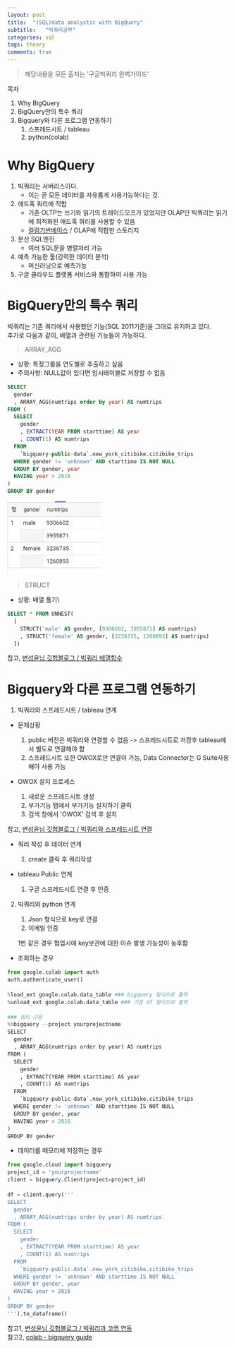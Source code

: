 ```yaml
---
layout: post
title:  "(SQL)data analystic with BigQuery"
subtitle:   "빅쿼리공부"
categories: sql
tags: theory
comments: true
---
```

> 해당내용을 모든 출처는 '구글빅쿼리 완벽가이드'

목차

1. Why BigQuery
2. BigQuery만의 특수 쿼리
3. Bigquery와 다른 프로그램 연동하기
   1. 스프레드시트 / tableau
   2. python(colab)

# Why BigQuery

1. 빅쿼리는 서버리스이다.
   - 이는 곧 모든 데이터를 자유롭게 사용가능하다는 것.
2. 애드혹 쿼리에 적합
   - 기존 OLTP는 쓰기와 읽기의 트레이드오프가 있었지만 OLAP인 빅쿼리는 읽기에 최적화된 애드혹 쿼리를 사용할 수 있음
   - [컬럼기반베이스](https://datalibrary.tistory.com/32) / OLAP에 적합한 스토리지
3. 분산 SQL엔진
   - 여러 SQL문을 병렬처리 가능
4. 예측 가능한 툴(강력한 데이터 분석)
   - 머신러닝으로 예측가능
5. 구글 클라우드 플랫폼 서비스와 통합하여 사용 가능   

# BigQuery만의 특수 쿼리

빅쿼리는 기존 쿼리에서 사용했던 기능(SQL 2011기준)을 그대로 유지하고 있다.  
추가로 다음과 같이, 배열과 관련된 기능들이 가능하다.   

> ARRAY_AGG  

- 상황: 특정그룹을 연도별로 추출하고 싶음  
- 주의사항: NULL값이 있다면 임시테이블로 저장할 수 없음  
```SQL
SELECT 
  gender
  , ARRAY_AGG(numtrips order by year) AS numtrips
FROM (
  SELECT
    gender
    , EXTRACT(YEAR FROM starttime) AS year
    , COUNT(1) AS numtrips
  FROM
    `bigquery-public-data`.new_york_citibike.citibike_trips
  WHERE gender != 'unknown' AND starttime IS NOT NULL
  GROUP BY gender, year
  HAVING year > 2016
)
GROUP BY gender
```
![](../assets/img/bigquery2_25.jpg)   

> STRUCT

- 상황: 배열 풀기\
```SQL
SELECT * FROM UNNEST(
  [
    STRUCT('male' AS gender, [9306602, 3955871] AS numtrips)
    , STRUCT('female' AS gender, [3236735, 1260893] AS numtrips)
  ]) 
```

참고, [변성윤님 깃헙블로그 / 빅쿼리 배열함수](https://zzsza.github.io/gcp/2020/04/12/bigquery-unnest-array-struct/)

# Bigquery와 다른 프로그램 연동하기
1. 빅쿼리와 스프레드시트 / tableau 연계
- 문제상황
  1. public 버전은 빅쿼리와 연결할 수 없음 -> 스프레드시트로 저장후 tableau에서 별도로 연결해야 함
  2. 스프레드시트 또한 OWOX로만 연결이 가능, Data Connector는 G Suite사용해야 사용 가능


- OWOX 설치 프로세스
   1. 새로운 스프레드시트 생성
   2. 부가기능 탭에서 부가기능 설치하기 클릭
   3. 검색 창에서 'OWOX' 검색 후 설치    

참고, [변성윤님 깃헙블로그 / 빅쿼리와 스프레드시트 연결](https://zzsza.github.io/gcp/2019/07/20/bigquery-with-spreadsheet/)

- 쿼리 작성 후 데이터 연계
  1. create 클릭 후 쿼리작성    


- tableau Public 연계  
  1. 구글 스프레드시트 연결 후 인증

  
2. 빅쿼리와 python 연계  
    1. Json 형식으로 key로 연결
    2. 이메일 인증
    
    1번 같은 경우 협업시에 key보관에 대한 이슈 발생 가능성이 농후함

- 조회하는 경우  
```python
from google.colab import auth
auth.authenticate_user()

%load_ext google.colab.data_table ### bigquery 형식으로 출력
%unload_ext google.colab.data_table ### 기존 df 형식으로 출력

### 쿼리 구문
%%bigquery --project yourprojectname
SELECT 
  gender
  , ARRAY_AGG(numtrips order by year) AS numtrips
FROM (
  SELECT
    gender
    , EXTRACT(YEAR FROM starttime) AS year
    , COUNT(1) AS numtrips
  FROM
    `bigquery-public-data`.new_york_citibike.citibike_trips
  WHERE gender != 'unknown' AND starttime IS NOT NULL
  GROUP BY gender, year
  HAVING year > 2016
)
GROUP BY gender
```

- 데이터를 메모리에 저장하는 경우  
```python
from google.cloud import bigquery
project_id = 'yourprojectname'
client = bigquery.Client(project=project_id)

df = client.query('''
SELECT 
  gender
  , ARRAY_AGG(numtrips order by year) AS numtrips
FROM (
  SELECT
    gender
    , EXTRACT(YEAR FROM starttime) AS year
    , COUNT(1) AS numtrips
  FROM
    `bigquery-public-data`.new_york_citibike.citibike_trips
  WHERE gender != 'unknown' AND starttime IS NOT NULL
  GROUP BY gender, year
  HAVING year > 2016
)
GROUP BY gender
''').to_dataframe()
```
참고1, [변성윤님 깃헙블로그 / 빅쿼리과 코랩 연동](https://zzsza.github.io/gcp/2019/03/17/pandas-gbq-auth/)  
참고2, [colab - bigquery guide](https://colab.research.google.com/notebooks/bigquery.ipynb#scrollTo=ONI1Xo0-KtAD)






        
        



